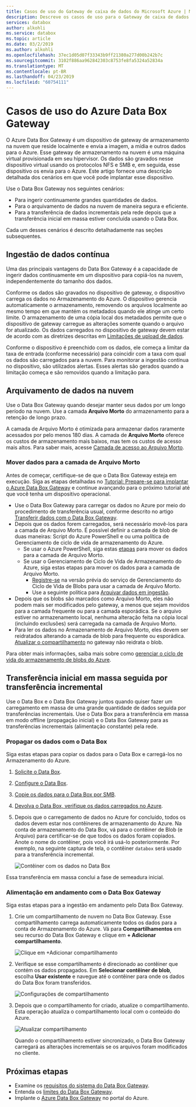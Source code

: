 ```yaml
---
title: Casos de uso do Gateway de caixa de dados do Microsoft Azure | Microsoft Docs
description: Descreve os casos de uso para o Gateway de caixa de dados do Azure, uma solução de armazenamento de solução de virtualização que permite transferir dados para o Azure
services: databox
author: alkohli
ms.service: databox
ms.topic: article
ms.date: 03/2/2019
ms.author: alkohli
ms.openlocfilehash: 37ec1d05d07f33343b9ff21380a277d00b242b7c
ms.sourcegitcommit: 3102f886aa962842303c8753fe8fa5324a52834a
ms.translationtype: MT
ms.contentlocale: pt-BR
ms.lasthandoff: 04/23/2019
ms.locfileid: "60754111"
---
```

# <a name="use-cases-for-azure-data-box-gateway"></a>Casos de uso do Azure Data Box Gateway

O Azure Data Box Gateway é um dispositivo de gateway de armazenamento na nuvem que reside localmente e envia a imagem, a mídia e outros dados para o Azure. Esse gateway de armazenamento na nuvem é uma máquina virtual provisionada em seu hipervisor. Os dados são gravados nesse dispositivo virtual usando os protocolos NFS e SMB e, em seguida, esse dispositivo os envia para o Azure. Este artigo fornece uma descrição detalhada dos cenários em que você pode implantar esse dispositivo.

Use o Data Box Gateway nos seguintes cenários:

- Para ingerir continuamente grandes quantidades de dados.
- Para o arquivamento de dados na nuvem de maneira segura e eficiente.
- Para a transferência de dados incrementais pela rede depois que a transferência inicial em massa estiver concluída usando o Data Box.

Cada um desses cenários é descrito detalhadamente nas seções subsequentes.


## <a name="continuous-data-ingestion"></a>Ingestão de dados contínua

Uma das principais vantagens do Data Box Gateway é a capacidade de ingerir dados continuamente em um dispositivo para copiá-los na nuvem, independentemente do tamanho dos dados.

Conforme os dados são gravados no dispositivo de gateway, o dispositivo carrega os dados no Armazenamento do Azure. O dispositivo gerencia automaticamente o armazenamento, removendo os arquivos localmente ao mesmo tempo em que mantém os metadados quando ele atinge um certo limite. O armazenamento de uma cópia local dos metadados permite que o dispositivo de gateway carregue as alterações somente quando o arquivo for atualizado. Os dados carregados no dispositivo de gateway devem estar de acordo com as diretrizes descritas em [Limitações de upload de dados](data-box-gateway-limits.md#data-upload-caveats).

Conforme o dispositivo é preenchido com os dados, ele começa a limitar da taxa de entrada (conforme necessário) para coincidir com a taxa com qual os dados são carregados para a nuvem. Para monitorar a ingestão contínua no dispositivo, são utilizados alertas. Esses alertas são gerados quando a limitação começa e são removidos quando a limitação para.

## <a name="cloud-archival-of-data"></a>Arquivamento de dados na nuvem

Use o Data Box Gateway quando desejar manter seus dados por um longo período na nuvem. Use a camada **Arquivo Morto** do armazenamento para a retenção de longo prazo.

A camada de Arquivo Morto é otimizada para armazenar dados raramente acessados por pelo menos 180 dias. A camada de **Arquivo Morto** oferece os custos de armazenamento mais baixos, mas tem os custos de acesso mais altos. Para saber mais, acesse [Camada de acesso ao Arquivo Morto](/azure/storage/blobs/storage-blob-storage-tiers#archive-access-tier).

### <a name="move-data-to-archive-tier"></a>Mover dados para a camada de Arquivo Morto

Antes de começar, certifique-se de que o Data Box Gateway esteja em execução. Siga as etapas detalhadas no [Tutorial: Prepare-se para implantar o Azure Data Box Gateway](data-box-gateway-deploy-prep.md) e continue avançando para o próximo tutorial até que você tenha um dispositivo operacional.

- Use o Data Box Gateway para carregar os dados no Azure por meio do procedimento de transferência usual, conforme descrito no artigo [Transferir dados com o Data Box Gateway](data-box-gateway-deploy-add-shares.md).
- Depois que os dados forem carregados, será necessário movê-los para a camada de Arquivo Morto. É possível definir a camada de blob de duas maneiras: Script do Azure PowerShell e ou uma política de Gerenciamento de ciclo de vida de armazenamento do Azure.  
    - Se usar o Azure PowerShell, siga estas [etapas](/azure/databox/data-box-how-to-set-data-tier#use-azure-powershell-to-set-the-blob-tier) para mover os dados para a camada de Arquivo Morto.
    - Se usar o Gerenciamento de Ciclo de Vida de Armazenamento do Azure, siga estas etapas para mover os dados para a camada de Arquivo Morto.
        - [Registre-se](/azure/storage/common/storage-lifecycle-management-concepts#register-for-preview) na versão prévia do serviço de Gerenciamento do Ciclo de Vida de Blobs para usar a camada de Arquivo Morto.
        - Use a seguinte política para [Arquivar dados em ingestão](/azure/storage/blobs/storage-lifecycle-management-concepts#archive-data-at-ingest).
- Depois que os blobs são marcados como Arquivo Morto, eles não podem mais ser modificados pelo gateway, a menos que sejam movidos para a camada frequente ou para a camada esporádica. Se o arquivo estiver no armazenamento local, nenhuma alteração feita na cópia local (incluindo exclusões) será carregada na camada de Arquivo Morto.
- Para ler os dados no Armazenamento de Arquivo Morto, eles devem ser reidratados alterando a camada de blob para frequente ou esporádica. [Atualizar o compartilhamento](data-box-gateway-manage-shares.md#refresh-shares) no gateway não reidrata o blob.

Para obter mais informações, saiba mais sobre como [gerenciar o ciclo de vida do armazenamento de blobs do Azure](/azure/storage/common/storage-lifecycle-management-concepts).

## <a name="initial-bulk-transfer-followed-by-incremental-transfer"></a>Transferência inicial em massa seguida por transferência incremental

Use o Data Box e o Data Box Gateway juntos quando quiser fazer um carregamento em massa de uma grande quantidade de dados seguida por transferências incrementais. Use o Data Box para a transferência em massa em modo offline (propagação inicial) e o Data Box Gateway para as transferências incrementais (alimentação constante) pela rede.

### <a name="seed-the-data-with-data-box"></a>Propagar os dados com o Data Box

Siga estas etapas para copiar os dados para o Data Box e carregá-los no Armazenamento do Azure.

1. [Solicite o Data Box](/azure/databox/data-box-deploy-ordered).
2. [Configure o Data Box](/azure/databox/data-box-deploy-set-up).
3. [Copie os dados para o Data Box por SMB](/azure/databox/data-box-deploy-copy-data).
4. [Devolva o Data Box, verifique os dados carregados no Azure](/azure/databox/data-box-deploy-picked-up).
5. Depois que o carregamento de dados no Azure for concluído, todos os dados devem estar nos contêineres de armazenamento do Azure. Na conta de armazenamento do Data Box, vá para o contêiner de Blob (e Arquivo) para certificar-se de que todos os dados foram copiados. Anote o nome do contêiner, pois você irá usá-lo posteriormente. Por exemplo, na seguinte captura de tela, o contêiner `databox` será usado para a transferência incremental.

    ![Contêiner com os dados no Data Box](media/data-box-gateway-use-cases/data-container1.png)

Essa transferência em massa conclui a fase de semeadura inicial.

### <a name="ongoing-feed-with-data-box-gateway"></a>Alimentação em andamento com o Data Box Gateway

Siga estas etapas para a ingestão em andamento pelo Data Box Gateway.

1. Crie um compartilhamento de nuvem no Data Box Gateway. Esse compartilhamento carrega automaticamente todos os dados para a conta de Armazenamento do Azure. Vá para **Compartilhamentos** em seu recurso do Data Box Gateway e clique em **+ Adicionar compartilhamento**.

    ![Clique em +Adicionar compartilhamento](media/data-box-gateway-use-cases/add-share1.png)

2. Verifique se esse compartilhamento é direcionado ao contêiner que contém os dados propagados. Em **Selecionar contêiner de blob**, escolha **Usar existente** e navegue até o contêiner para onde os dados do Data Box foram transferidos.

    ![Configurações de compartilhamento](media/data-box-gateway-use-cases/share-settings-select-existing-container1.png)

3. Depois que o compartilhamento for criado, atualize o compartilhamento. Esta operação atualiza o compartilhamento local com o conteúdo do Azure.

    ![Atualizar compartilhamento](media/data-box-gateway-use-cases/refresh-share1.png)

    Quando o compartilhamento estiver sincronizado, o Data Box Gateway carregará as alterações incrementais se os arquivos foram modificados no cliente.

## <a name="next-steps"></a>Próximas etapas

- Examine os [requisitos do sistema do Data Box Gateway](data-box-gateway-system-requirements.md).
- Entenda os [limites do Data Box Gateway](data-box-gateway-limits.md).
- Implante o [Azure Data Box Gateway](data-box-gateway-deploy-prep.md) no portal do Azure.